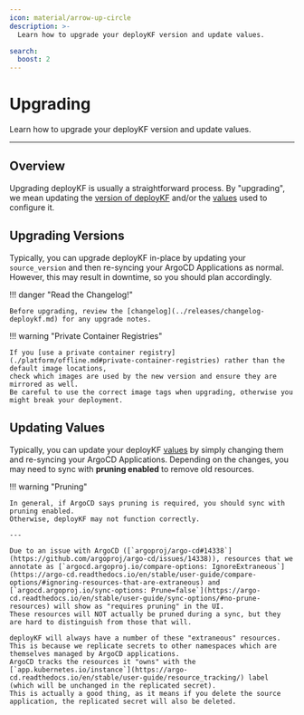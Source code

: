 ```yaml
---
icon: material/arrow-up-circle
description: >-
  Learn how to upgrade your deployKF version and update values.

search:
  boost: 2
---
```


# Upgrading

Learn how to upgrade your deployKF version and update values.

---

## Overview

Upgrading deployKF is usually a straightforward process.
By "upgrading", we mean updating the [version of deployKF](../releases/changelog-deploykf-cli.md) and/or the [values](./values.md) used to configure it.

## Upgrading Versions

Typically, you can upgrade deployKF in-place by updating your `source_version` and then re-syncing your ArgoCD Applications as normal.
However, this may result in downtime, so you should plan accordingly.

!!! danger "Read the Changelog!"
    
    Before upgrading, review the [changelog](../releases/changelog-deploykf.md) for any upgrade notes.

!!! warning "Private Container Registries"

    If you [use a private container registry](./platform/offline.md#private-container-registries) rather than the default image locations,
    check which images are used by the new version and ensure they are mirrored as well.
    Be careful to use the correct image tags when upgrading, otherwise you might break your deployment.

## Updating Values

Typically, you can update your deployKF [values](./values.md) by simply changing them and re-syncing your ArgoCD Applications.
Depending on the changes, you may need to sync with __pruning enabled__ to remove old resources.

!!! warning "Pruning"

    In general, if ArgoCD says pruning is required, you should sync with pruning enabled.
    Otherwise, deployKF may not function correctly.

    ---

    Due to an issue with ArgoCD ([`argoproj/argo-cd#14338`](https://github.com/argoproj/argo-cd/issues/14338)), resources that we annotate as [`argocd.argoproj.io/compare-options: IgnoreExtraneous`](https://argo-cd.readthedocs.io/en/stable/user-guide/compare-options/#ignoring-resources-that-are-extraneous) and [`argocd.argoproj.io/sync-options: Prune=false`](https://argo-cd.readthedocs.io/en/stable/user-guide/sync-options/#no-prune-resources) will show as "requires pruning" in the UI.
    These resources will NOT actually be pruned during a sync, but they are hard to distinguish from those that will.

    deployKF will always have a number of these "extraneous" resources.
    This is because we replicate secrets to other namespaces which are themselves managed by ArgoCD applications.
    ArgoCD tracks the resources it "owns" with the [`app.kubernetes.io/instance`](https://argo-cd.readthedocs.io/en/stable/user-guide/resource_tracking/) label (which will be unchanged in the replicated secret).
    This is actually a good thing, as it means if you delete the source application, the replicated secret will also be deleted.